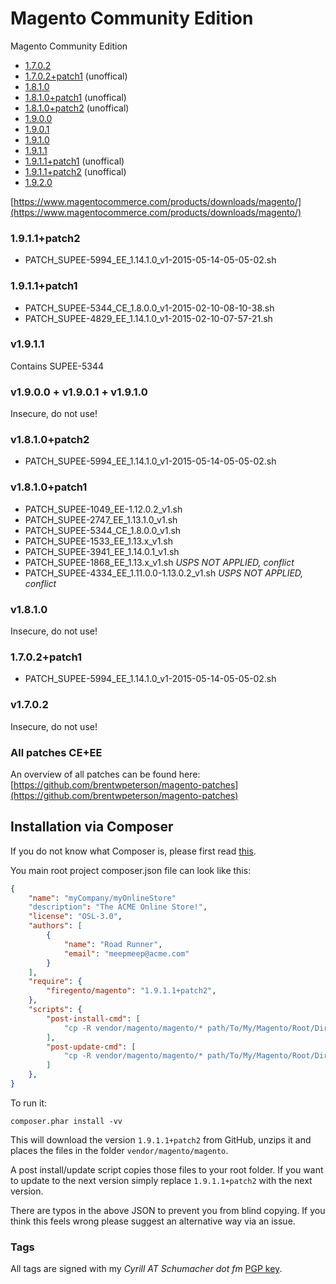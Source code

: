 Magento Community Edition
==========

Magento Community Edition

- [1.7.0.2](https://github.com/firegento/magento/tree/v1.7.0.2)
- [1.7.0.2+patch1](https://github.com/firegento/magento/tree/v1.7.0.2+patch1) (unoffical)
- [1.8.1.0](https://github.com/firegento/magento/tree/v1.8.1.0)
- [1.8.1.0+patch1](https://github.com/firegento/magento/tree/v1.8.1.0+patch1) (unoffical)
- [1.8.1.0+patch2](https://github.com/firegento/magento/tree/v1.8.1.0+patch2) (unoffical)
- [1.9.0.0](https://github.com/firegento/magento/tree/v1.9.0.0)
- [1.9.0.1](https://github.com/firegento/magento/tree/v1.9.0.1)
- [1.9.1.0](https://github.com/firegento/magento/tree/v1.9.1.0)
- [1.9.1.1](https://github.com/firegento/magento/tree/v1.9.1.1)
- [1.9.1.1+patch1](https://github.com/firegento/magento/tree/v1.9.1.1+patch1) (unoffical)
- [1.9.1.1+patch2](https://github.com/firegento/magento/tree/v1.9.1.1+patch2) (unoffical)
- [1.9.2.0](https://github.com/firegento/magento/tree/1.9.2.0)

[https://www.magentocommerce.com/products/downloads/magento/](https://www.magentocommerce.com/products/downloads/magento/)

### 1.9.1.1+patch2

- PATCH_SUPEE-5994_EE_1.14.1.0_v1-2015-05-14-05-05-02.sh

### 1.9.1.1+patch1

- PATCH_SUPEE-5344_CE_1.8.0.0_v1-2015-02-10-08-10-38.sh
- PATCH_SUPEE-4829_EE_1.14.1.0_v1-2015-02-10-07-57-21.sh

### v1.9.1.1

Contains SUPEE-5344

### v1.9.0.0 + v1.9.0.1 + v1.9.1.0

Insecure, do not use!

### v1.8.1.0+patch2

- PATCH_SUPEE-5994_EE_1.14.1.0_v1-2015-05-14-05-05-02.sh

### v1.8.1.0+patch1

- PATCH_SUPEE-1049_EE-1.12.0.2_v1.sh
- PATCH_SUPEE-2747_EE_1.13.1.0_v1.sh
- PATCH_SUPEE-5344_CE_1.8.0.0_v1.sh
- PATCH_SUPEE-1533_EE_1.13.x_v1.sh
- PATCH_SUPEE-3941_EE_1.14.0.1_v1.sh
- PATCH_SUPEE-1868_EE_1.13.x_v1.sh *USPS NOT APPLIED, conflict*
- PATCH_SUPEE-4334_EE_1.11.0.0-1.13.0.2_v1.sh *USPS NOT APPLIED, conflict*

### v1.8.1.0

Insecure, do not use!

### 1.7.0.2+patch1

- PATCH_SUPEE-5994_EE_1.14.1.0_v1-2015-05-14-05-05-02.sh

### v1.7.0.2

Insecure, do not use!

### All patches CE+EE

An overview of all patches can be found here: [https://github.com/brentwpeterson/magento-patches](https://github.com/brentwpeterson/magento-patches)

## Installation via Composer

If you do not know what Composer is, please first read [this](https://getcomposer.org/doc/00-intro.md).

You main root project composer.json file can look like this:

```json
{
    "name": "myCompany/myOnlineStore"
    "description": "The ACME Online Store!",
    "license": "OSL-3.0",
    "authors": [
        {
            "name": "Road Runner",
            "email": "meepmeep@acme.com"
        }
    ],
    "require": {
        "firegento/magento": "1.9.1.1+patch2",
    },
    "scripts": {
        "post-install-cmd": [
            "cp -R vendor/magento/magento/* path/To/My/Magento/Root/Directory/"
        ],
        "post-update-cmd": [
            "cp -R vendor/magento/magento/* path/To/My/Magento/Root/Directory/"
        ]
    },
}
```

To run it: 

```
composer.phar install -vv
```

This will download the version `1.9.1.1+patch2` from GitHub, 
unzips it and places the files in the folder `vendor/magento/magento`. 

A post install/update script copies those files to your root folder. 
If you want to update to the next version simply replace `1.9.1.1+patch2` with the next version. 

There are typos in the above JSON to prevent you from blind copying. 
If you think this feels wrong please suggest an alternative way via an issue.

### Tags

All tags are signed with my *Cyrill AT Schumacher dot fm* [PGP key](http://www.schumacher.fm/cyrill.asc).

